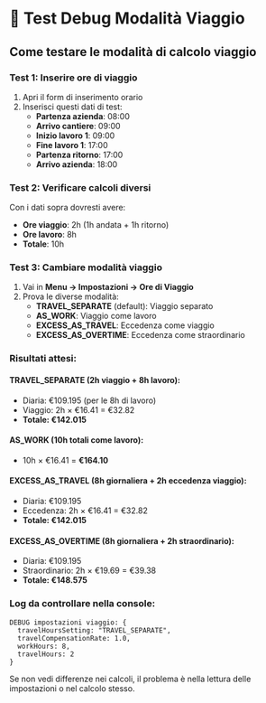 # 🧪 Test Debug Modalità Viaggio

## Come testare le modalità di calcolo viaggio

### Test 1: Inserire ore di viaggio
1. Apri il form di inserimento orario
2. Inserisci questi dati di test:
   - **Partenza azienda**: 08:00
   - **Arrivo cantiere**: 09:00  
   - **Inizio lavoro 1**: 09:00
   - **Fine lavoro 1**: 17:00
   - **Partenza ritorno**: 17:00
   - **Arrivo azienda**: 18:00

### Test 2: Verificare calcoli diversi
Con i dati sopra dovresti avere:
- **Ore viaggio**: 2h (1h andata + 1h ritorno)
- **Ore lavoro**: 8h
- **Totale**: 10h

### Test 3: Cambiare modalità viaggio
1. Vai in **Menu → Impostazioni → Ore di Viaggio**
2. Prova le diverse modalità:
   - **TRAVEL_SEPARATE** (default): Viaggio separato
   - **AS_WORK**: Viaggio come lavoro
   - **EXCESS_AS_TRAVEL**: Eccedenza come viaggio
   - **EXCESS_AS_OVERTIME**: Eccedenza come straordinario

### Risultati attesi:

#### TRAVEL_SEPARATE (2h viaggio + 8h lavoro):
- Diaria: €109.195 (per le 8h di lavoro)
- Viaggio: 2h × €16.41 = €32.82
- **Totale: €142.015**

#### AS_WORK (10h totali come lavoro):
- 10h × €16.41 = **€164.10**

#### EXCESS_AS_TRAVEL (8h giornaliera + 2h eccedenza viaggio):
- Diaria: €109.195
- Eccedenza: 2h × €16.41 = €32.82
- **Totale: €142.015**

#### EXCESS_AS_OVERTIME (8h giornaliera + 2h straordinario):
- Diaria: €109.195
- Straordinario: 2h × €19.69 = €39.38
- **Totale: €148.575**

### Log da controllare nella console:
```
DEBUG impostazioni viaggio: {
  travelHoursSetting: "TRAVEL_SEPARATE",
  travelCompensationRate: 1.0,
  workHours: 8,
  travelHours: 2
}
```

Se non vedi differenze nei calcoli, il problema è nella lettura delle impostazioni o nel calcolo stesso.
